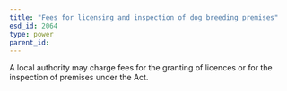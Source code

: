 ```yaml
---
title: "Fees for licensing and inspection of dog breeding premises"
esd_id: 2064
type: power
parent_id:  
---
```


A local authority may charge fees for the granting of licences or for the inspection of premises under the Act.

